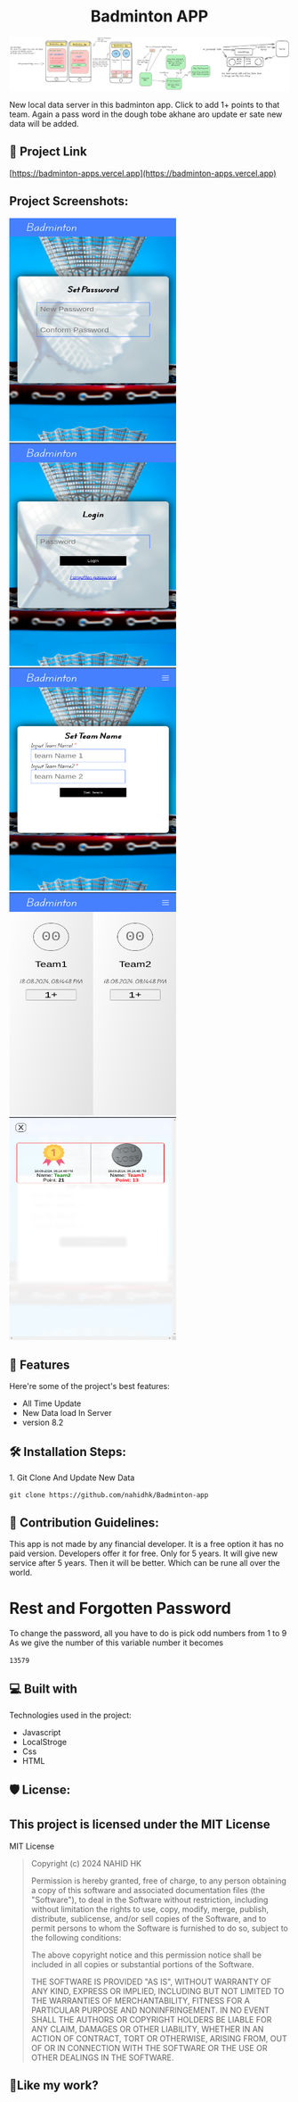 <h1 align="center" id="title">Badminton APP</h1>

<p align="center"><img src="https://github.com/nahidhk/Badminton-app/blob/main/Daigam/batmintion.png?raw=true" alt="project-image"></p>

<p id="description">New local data server in this badminton app. Click to add 1+ points to that team. Again a pass word in the dough tobe akhane aro update er sate new data will be added.</p>

<h2>🚀 Project Link</h2>

[https://badminton-apps.vercel.app](https://badminton-apps.vercel.app)

<h2>Project Screenshots:</h2>

<img src="https://github.com/nahidhk/Badminton-app/blob/main/img/ss1.png?raw=true" alt="project-screenshot" width="300" height="400/">

<img src="https://github.com/nahidhk/Badminton-app/blob/main/img/ss2.png?raw=true" alt="project-screenshot" width="300" height="400/">

<img src="https://github.com/nahidhk/Badminton-app/blob/main/img/ss3.png?raw=true" alt="project-screenshot" width="300" height="400/">

<img src="https://github.com/nahidhk/Badminton-app/blob/main/img/ss4.png?raw=true" alt="project-screenshot" width="300" height="400/">

<img src="https://github.com/nahidhk/Badminton-app/blob/main/img/ss6.png?raw=true" alt="project-screenshot" width="300" height="400/">

  
  
<h2>🧐 Features</h2>

Here're some of the project's best features:

*   All Time Update
*   New Data load In Server
*   version 8.2

<h2>🛠️ Installation Steps:</h2>

<p>1. Git Clone And Update New Data</p>

```
git clone https://github.com/nahidhk/Badminton-app
```

<h2>🍰 Contribution Guidelines:</h2>

This app is not made by any financial developer. It is a free option it has no paid version. Developers offer it for free. Only for 5 years. It will give new service after 5 years. Then it will be better. Which can be rune all over the world.
# Rest and Forgotten Password
To change the password, all you have to do is pick odd numbers from 1 to 9
As we give the number of this variable number it becomes

`
13579
`

  
  
<h2>💻 Built with</h2>

Technologies used in the project:

*   Javascript
*   LocalStroge
*   Css
*   HTML

<h2>🛡️ License:</h2>

This project is licensed under the MIT License
---
MIT License

> Copyright (c) 2024 NAHID HK
>
> Permission is hereby granted, free of charge, to any person obtaining a copy
> of this software and associated documentation files (the "Software"), to deal
> in the Software without restriction, including without limitation the rights
> to use, copy, modify, merge, publish, distribute, sublicense, and/or sell
> copies of the Software, and to permit persons to whom the Software is
> furnished to do so, subject to the following conditions:
>
> The above copyright notice and this permission notice shall be included in all
> copies or substantial portions of the Software.
>
> THE SOFTWARE IS PROVIDED "AS IS", WITHOUT WARRANTY OF ANY KIND, EXPRESS OR
> IMPLIED, INCLUDING BUT NOT LIMITED TO THE WARRANTIES OF MERCHANTABILITY,
> FITNESS FOR A PARTICULAR PURPOSE AND NONINFRINGEMENT. IN NO EVENT SHALL THE
> AUTHORS OR COPYRIGHT HOLDERS BE LIABLE FOR ANY CLAIM, DAMAGES OR OTHER
> LIABILITY, WHETHER IN AN ACTION OF CONTRACT, TORT OR OTHERWISE, ARISING FROM,
> OUT OF OR IN CONNECTION WITH THE SOFTWARE OR THE USE OR OTHER DEALINGS IN THE
> SOFTWARE.


<h2>💖Like my work?</h2>